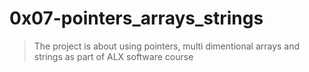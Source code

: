 # 0x07-pointers_arrays_strings
> The project is about using pointers, multi dimentional arrays and strings as part of ALX software course
